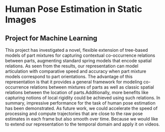 # Human Pose Estimation in Static Images
## Project for Machine Learning

This project has investigated a novel, flexible extension of tree-based models of part mixtures for capturing contextual co-occurrence relations between parts, augmenting standard spring models that encode spatial relations. As seen from the results, our representation can model articulation with comparative speed and accuracy when part mixture models correspond to part orientations. The advantage of this representation is that it provides a general framework for modeling co-occurrence relations between mixtures of parts as well as classic spatial relations between the location of parts.Additionally, more benefits like capturing notions of local rigidity could be achieved using such relations. In summary, impressive performance for the task of human pose estimation has been demonstrated. As future work, we could accelerate the speed of processing and compute trajectories that are close to the raw pose estimates in each frame but also smooth over time. Because we would like to extend our representation to the temporal domain and apply it on videos.
